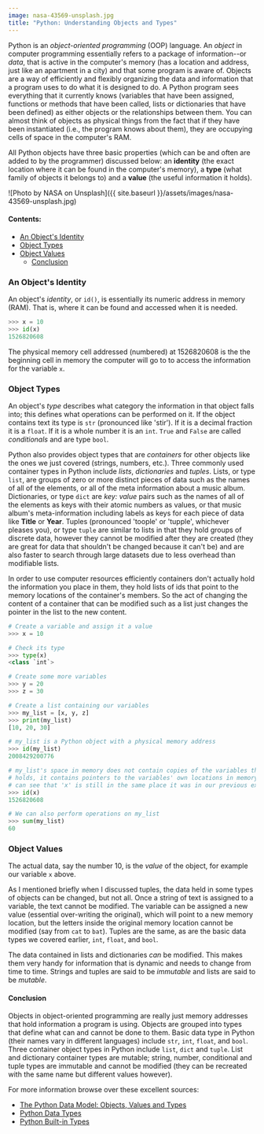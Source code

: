 ```yaml
---
image: nasa-43569-unsplash.jpg
title: "Python: Understanding Objects and Types"
---
```


Python is an *object-oriented programming* (OOP) language. An *object* in computer programming essentially refers to a package of information--or *data*, that is active in the computer's memory (has a location and address, just like an apartment in a city) and that some program is aware of. Objects are a way of efficiently and flexibly organizing the data and information that a program uses to do what it is designed to do. A Python program sees everything that it currently knows (variables that have been assigned, functions or methods that have been called, lists or dictionaries that have been defined) as either objects or the relationships between them. You can almost think of objects as physical things from the fact that if they have been instantiated (i.e., the program knows about them), they are occupying cells of space in the computer's RAM. 

All Python objects have three basic properties (which can be and often are added to by the programmer) discussed below: an **identity** (the exact location where it can be found in the computer's memory), a **type** (what family of objects it belongs to) and a **value** (the useful information it holds).

![Photo by NASA on Unsplash]({{ site.baseurl }}/assets/images/nasa-43569-unsplash.jpg) 

#### Contents: <!-- omit in toc -->

- [An Object's Identity](#an-objects-identity)
- [Object Types](#object-types)
- [Object Values](#object-values)
  - [Conclusion](#conclusion)

### An Object's Identity
An object's *identity*, or `id()`, is essentially its numeric address in memory (RAM). That is, where it can be found and accessed when it is needed.

```python
>>> x = 10
>>> id(x)
1526820608
```

The physical memory cell addressed (numbered) at 1526820608 is the the beginning cell in memory the computer will go to to access the information for the variable `x`. 

### Object Types
An object's *type* describes what category the information in that object falls into; this defines what operations can be performed on it. If the object contains text its type is `str` (pronounced like 'stir'). If it is a decimal fraction it is a `float`. If it is a whole number it is an `int`. `True` and `False` are called *conditionals* and are type `bool`.

Python also provides object types that are *containers* for other objects like the ones we just covered (strings, numbers, etc.). Three commonly used container types in Python include *lists*, *dictionaries* and *tuples*. Lists, or type `list`, are groups of zero or more distinct pieces of data such as the names of all of the elements, or all of the meta information about a music album. Dictionaries, or type `dict` are *key: value* pairs such as the names of all of the elements as keys with their atomic numbers as values, or that music album's meta-information including labels as keys for each piece of data like **Title** or **Year**. Tuples (pronounced 'toople' or 'tupple', whichever pleases you), or type `tuple` are similar to lists in that they hold groups of discrete data, however they cannot be modified after they are created (they are great for data that shouldn't be changed because it can't be) and are also faster to search through large datasets due to less overhead than modifiable lists.

In order to use computer resources efficiently containers don't actually hold the information you place in them, they hold lists of ids that point to the memory locations of the container's members. So the act of changing the content of a container that can be modified such as a list just changes the pointer in the list to the new content.

```python
# Create a variable and assign it a value
>>> x = 10

# Check its type
>>> type(x)
<class `int`>

# Create some more variables
>>> y = 20
>>> z = 30

# Create a list containing our variables
>>> my_list = [x, y, z]
>>> print(my_list)
[10, 20, 30]

# my_list is a Python object with a physical memory address
>>> id(my_list)
2008429200776

# my_list's space in memory does not contain copies of the variables that it
# holds, it contains pointers to the variables' own locations in memory. We
# can see that 'x' is still in the same place it was in our previous example.
>>> id(x)
1526820608

# We can also perform operations on my_list
>>> sum(my_list)
60
```

### Object Values

The actual data, say the number 10, is the *value* of the object, for example our variable `x` above. 

As I mentioned briefly when I discussed tuples, the data held in some types of objects can be changed, but not all. Once a string of text is assigned to a variable, the text cannot be modified. The variable can be assigned a new value (essential over-writing the original), which will point to a new memory location, but the letters inside the original memory location cannot be modified (say from `cat` to `bat`). Tuples are the same, as are the basic data types we covered earlier, `int`, `float`, and `bool`. 

The data contained in lists and dictionaries *can* be modified. This makes them very handy for information that is dynamic and needs to change from time to time. Strings and tuples are said to be *immutable* and lists are said to be *mutable*. 

#### Conclusion

Objects in object-oriented programming are really just memory addresses that hold information a program is using. Objects are grouped into types that define what can and cannot be done to them. Basic data type in Python (their names vary in different languages) include `str`, `int`, `float`, and `bool`. Three container object types in Python include `list`, `dict` and `tuple`. List and dictionary container types are mutable; string, number, conditional and tuple types are immutable and cannot be modified (they can be recreated with the same name but different values however).

For more information browse over these excellent sources:
- [The Python Data Model: Objects, Values and Types](https://docs.python.org/dev/reference/datamodel.html)
- [Python Data Types](https://docs.python.org/3/library/datatypes.html)
- [Python Built-in Types](https://docs.python.org/3/library/stdtypes.html#hashing-of-numeric-types)